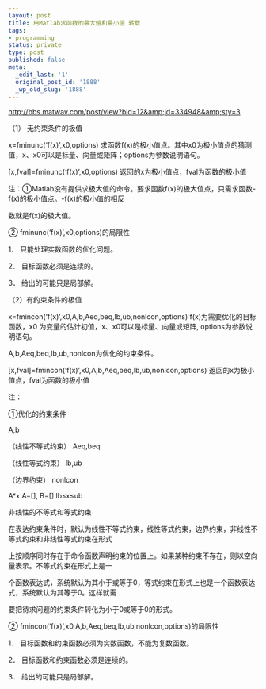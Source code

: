 ```yaml
---
layout: post
title: 用Matlab求函数的最大值和最小值 转载
tags:
- programming
status: private
type: post
published: false
meta:
  _edit_last: '1'
  original_post_id: '1888'
  _wp_old_slug: '1888'
---
```

<a href="http://bbs.matwav.com/post/view?bid=12&amp;id=334948&amp;sty=3">http://bbs.matwav.com/post/view?bid=12&amp;id=334948&amp;sty=3</a>

（1） 无约束条件的极值

x=fminunc(‘f(x)’,x0,options)
求函数f(x)的极小值点。其中x0为极小值点的猜测值，x、x0可以是标量、向量或矩阵；options为参数说明语句。

[x,fval]=fminunc(‘f(x)’,x0,options)
返回的x为极小值点，fval为函数的极小值

注：①Matlab没有提供求极大值的命令。要求函数f(x)的极大值点，只需求函数-f(x)的极小值点。-f(x)的极小值的相反

数就是f(x)的极大值。

② fminunc(‘f(x)’,x0,options)的局限性

1． 只能处理实数函数的优化问题。

2． 目标函数必须是连续的。

3． 给出的可能只是局部解。

（2）有约束条件的极值

x=fmincon(‘f(x)’,x0,A,b,Aeq,beq,lb,ub,nonlcon,options)
f(x)为需要优化的目标函数，x0 为变量的估计初值，x、x0可以是标量、向量或矩阵, options为参数说明语句。

A,b,Aeq,beq,lb,ub,nonlcon为优化的约束条件。

[x,fval]=fmincon(‘f(x)’,x0,A,b,Aeq,beq,lb,ub,nonlcon,options)
返回的x为极小值点，fval为函数的极小值

注：

①优化的约束条件

A,b

（线性不等式约束）
Aeq,beq

（线性等式约束）
lb,ub

（边界约束）
nonlcon

A*x
A=[], B=[]
lb≤x≤ub

非线性的不等式和等式约束

在表达约束条件时，默认为线性不等式约束，线性等式约束，边界约束，非线性不等式约束和非线性等式约束在形式

上按顺序同时存在于命令函数声明约束的位置上。如果某种约束不存在，则以空向量表示。不等式约束在形式上是一

个函数表达式，系统默认为其小于或等于0，等式约束在形式上也是一个函数表达式，系统默认为其等于0。这样就需

要把待求问题的约束条件转化为小于0或等于0的形式。

② fmincon(‘f(x)’,x0,A,b,Aeq,beq,lb,ub,nonlcon,options)的局限性

1． 目标函数和约束函数必须为实数函数，不能为复数函数。

2． 目标函数和约束函数必须是连续的。

3． 给出的可能只是局部解。
